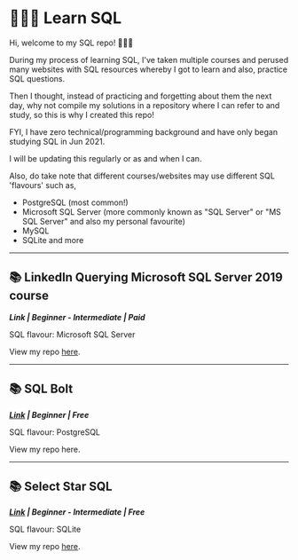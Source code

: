 # 👩🏻‍💻 Learn SQL

Hi, welcome to my SQL repo! 🙋🏻‍♀️

During my process of learning SQL, I've taken multiple courses and perused many websites with SQL resources whereby I got to learn and also, practice SQL questions. 

Then I thought, instead of practicing and forgetting about them the next day, why not compile my solutions in a repository where I can refer to and study, so this is why I created this repo! 

FYI, I have zero technical/programming background and have only began studying SQL in Jun 2021. 

I will be updating this regularly or as and when I can. 

Also, do take note that different courses/websites may use different SQL 'flavours' such as,
- PostgreSQL (most common!)
- Microsoft SQL Server (more commonly known as "SQL Server" or "MS SQL Server" and also my personal favourite)
- MySQL
- SQLite and more

***
## 📚 LinkedIn Querying Microsoft SQL Server 2019 course 
***Link | Beginner - Intermediate | Paid***

SQL flavour: Microsoft SQL Server

View my repo [here](https://github.com/katiehuangx/Learn-SQL/tree/main/LinkedIn%20Querying%20Microsoft%20SQL%20Server%202019).

***

## 📚 SQL Bolt
***[Link](https://sqlbolt.com) | Beginner | Free***

SQL flavour: PostgreSQL

View my repo here.

***

## 📚 Select Star SQL
***[Link](https://selectstarsql.com) | Beginner - Intermediate | Free***

SQL flavour: SQLite

View my repo [here](https://github.com/katiehuangx/Learn-SQL/tree/main/Select%20Star).


